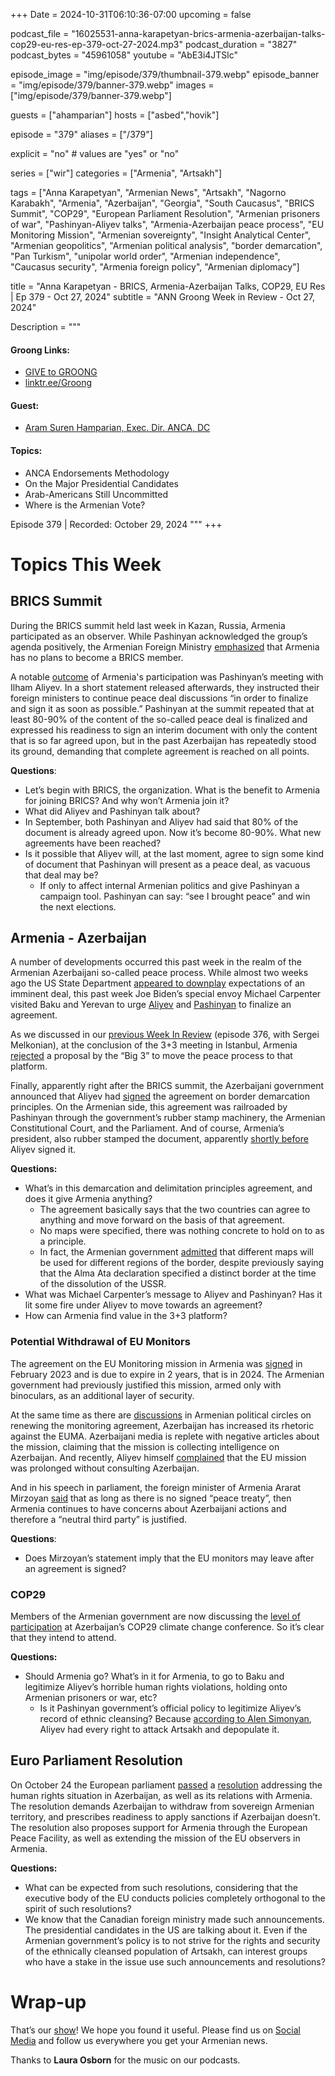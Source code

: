 +++
Date = 2024-10-31T06:10:36-07:00
upcoming = false

podcast_file = "16025531-anna-karapetyan-brics-armenia-azerbaijan-talks-cop29-eu-res-ep-379-oct-27-2024.mp3" 
podcast_duration = "3827"
podcast_bytes = "45961058"
youtube = "AbE3i4JTSlc"

episode_image = "img/episode/379/thumbnail-379.webp"
episode_banner = "img/episode/379/banner-379.webp"
images = ["img/episode/379/banner-379.webp"]

guests = ["ahamparian"]
hosts = ["asbed","hovik"]

episode = "379"
aliases = ["/379"]

explicit = "no" # values are "yes" or "no"

series = ["wir"]
categories = ["Armenia", "Artsakh"]

tags = ["Anna Karapetyan", "Armenian News", "Artsakh", "Nagorno Karabakh", "Armenia", "Azerbaijan", "Georgia", "South Caucasus", "BRICS Summit", "COP29", "European Parliament Resolution", "Armenian prisoners of war", "Pashinyan-Aliyev talks", "Armenia-Azerbaijan peace process", "EU Monitoring Mission", "Armenian sovereignty", "Insight Analytical Center", "Armenian geopolitics", "Armenian political analysis", "border demarcation", "Pan Turkism", "unipolar world order", "Armenian independence", "Caucasus security", "Armenia foreign policy", "Armenian diplomacy"]

title = "Anna Karapetyan - BRICS, Armenia-Azerbaijan Talks, COP29, EU Res | Ep 379 - Oct 27, 2024"
subtitle = "ANN Groong Week in Review - Oct 27, 2024"

Description = """

#### Groong Links:
* [GIVE to GROONG](https://podcasts.groong.org/donate)
* [linktr.ee/Groong](https://linktr.ee/groong)

#### Guest:
* [Aram Suren Hamparian, Exec. Dir. ANCA, DC](/guest/ahamparian)

#### Topics:
* ANCA Endorsements Methodology
* On the Major Presidential Candidates
* Arab-Americans Still Uncommitted
* Where is the Armenian Vote?

Episode 379 | Recorded: October 29, 2024
"""
+++

# Topics This Week

## BRICS Summit

During the BRICS summit held last week in Kazan, Russia, Armenia participated as an observer. While Pashinyan acknowledged the group’s agenda positively, the Armenian Foreign Ministry [emphasized](https://interfax.com/newsroom/top-stories/106857/) that Armenia has no plans to become a BRICS member. 

A notable [outcome](https://www.azatutyun.am/a/33171946.html) of Armenia's participation was Pashinyan’s meeting with Ilham Aliyev. In a short statement released afterwards, they instructed their foreign ministers to continue peace deal discussions “in order to finalize and sign it as soon as possible.” Pashinyan at the summit repeated that at least 80-90% of the content of the so-called peace deal is finalized and expressed his readiness to sign an interim document with only the content that is so far agreed upon, but in the past Azerbaijan has repeatedly stood its ground, demanding that complete agreement is reached on all points.

**Questions**:
* Let’s begin with BRICS, the organization. What is the benefit to Armenia for joining BRICS? And why won’t Armenia join it?
* What did Aliyev and Pashinyan talk about?
* In September, both Pashinyan and Aliyev had said that 80% of the document is already agreed upon. Now it’s become 80-90%. What new agreements have been reached?
* Is it possible that Aliyev will, at the last moment, agree to sign some kind of document that Pashinyan will present as a peace deal, as vacuous that deal may be?
    * If only to affect internal Armenian politics and give Pashinyan a campaign tool. Pashinyan can say: “see I brought peace” and win the next elections.

## Armenia - Azerbaijan

A number of developments occurred this past week in the realm of the Armenian Azerbaijani so-called peace process. While almost two weeks ago the US State Department [appeared to downplay](https://www.azatutyun.am/a/33166927.html) expectations of an imminent deal, this past week Joe Biden’s special envoy Michael Carpenter visited Baku and Yerevan to urge [Aliyev](https://www.azatutyun.am/a/33166927.html) and [Pashinyan](https://www.azatutyun.am/a/33168394.html) to finalize an agreement.

As we discussed in our [previous Week In Review](https://podcasts.groong.org/376-sergei-melkonian-armenia-azerbaijan-talks-elections-in-moldova-georgia-iran-russia-relations-brics-in-kazan-russia/) (episode 376, with Sergei Melkonian), at the conclusion of the 3+3 meeting in Istanbul, Armenia [rejected](https://www.azatutyun.am/a/33170769.html) a proposal by the “Big 3” to move the peace process to that platform.

Finally, apparently right after the BRICS summit, the Azerbaijani government announced that Aliyev had [signed](https://www.azatutyun.am/a/33173279.html) the agreement on border demarcation principles. On the Armenian side, this agreement was railroaded by Pashinyan through the government’s rubber stamp machinery, the Armenian Constitutional Court, and the Parliament. And of course, Armenia’s president, also rubber stamped the document, apparently [shortly before](https://www.1lurer.am/en/2024/10/25/Armenia-s-President-signed-law-on-ratifying-regulation-of-border-delimitation-commissions/1209691) Aliyev signed it.

**Questions:**

* What’s in this demarcation and delimitation principles agreement, and does it give Armenia anything?
    * The agreement basically says that the two countries can agree to anything and move forward on the basis of that agreement. 
    * No maps were specified, there was nothing concrete to hold on to as a principle.
    * In fact, the Armenian government [admitted](https://www.azatutyun.am/a/33167032.html) that different maps will be used for different regions of the border, despite previously saying that the Alma Ata declaration specified a distinct border at the time of the dissolution of the USSR.
* What was Michael Carpenter’s message to Aliyev and Pashinyan? Has it lit some fire under Aliyev to move towards an agreement?
* How can Armenia find value in the 3+3 platform?


### Potential Withdrawal of EU Monitors

The agreement on the EU Monitoring mission in Armenia was [signed](https://www.eeas.europa.eu/euma/about-european-union-mission-armenia_en?s=410283) in February 2023 and is due to expire in 2 years, that is in 2024. The Armenian government had previously justified this mission, armed only with binoculars, as an additional layer of security.

At the same time as there are [discussions](https://arka.am/en/news/politics/eu_is_considering_extending_its_monitoring_mission_in_armenia_mirzoyan/) in Armenian political circles on renewing the monitoring agreement, Azerbaijan has increased its rhetoric against the EUMA. Azerbaijani media is replete with negative articles about the mission, claiming that the mission is collecting intelligence on Azerbaijan. And recently, Aliyev himself [complained](https://azertag.az/en/xeber/president_ilham_aliyev_received_credentials_of_incoming_ambassador_of_belgium_to_azerbaijan_video-3227574) that the EU mission was prolonged without consulting Azerbaijan.

And in his speech in parliament, the foreign minister of Armenia Ararat Mirzoyan [said](https://infocom.am/hy/article/141251) that as long as there is no signed “peace treaty”, then Armenia continues to have concerns about Azerbaijani actions and therefore a “neutral third party” is justified.

**Questions**:

* Does Mirzoyan’s statement imply that the EU monitors may leave after an agreement is signed?


### COP29

Members of the Armenian government are now discussing the [level of participation](https://armenpress.am/en/article/1203239) at Azerbaijan’s COP29 climate change conference. So it’s clear that they intend to attend.

**Questions:**

* Should Armenia go? What’s in it for Armenia, to go to Baku and legitimize Aliyev’s horrible human rights violations, holding onto Armenian prisoners or war, etc?
    * Is it Pashinyan government’s official policy to legitimize Aliyev’s record of ethnic cleansing? Because [according to Alen Simonyan](https://www.azatutyun.am/a/33168158.html), Aliyev had every right to attack Artsakh and depopulate it.


## Euro Parliament Resolution

On October 24 the European parliament [passed](https://jam-news.net/european-parliament-resolution-on-violations-in-azerbaijan/) a [resolution](https://oeil.secure.europarl.europa.eu/oeil/popups/ficheprocedure.do?lang=en&reference=2024/2890(RSP)) addressing the human rights situation in Azerbaijan, as well as its relations with Armenia. The resolution demands Azerbaijan to withdraw from sovereign Armenian territory, and prescribes readiness to apply sanctions if Azerbaijan doesn’t. The resolution also proposes support for Armenia through the European Peace Facility, as well as extending the mission of the EU observers in Armenia.

**Questions:**
* What can be expected from such resolutions, considering that the executive body of the EU conducts policies completely orthogonal to the spirit of such resolutions?
* We know that the Canadian foreign ministry made such announcements. The presidential candidates in the US are talking about it. Even if the Armenian government’s policy is to not strive for the rights and security of the ethnically cleansed population of Artsakh, can interest groups who have a stake in the issue use such announcements and resolutions?

# Wrap-up

That’s our [show](https://podcasts.groong.org/)! We hope you found it useful. Please find us on [Social Media](https://linktr.ee/groong) and follow us everywhere you get your Armenian news.

Thanks to **Laura Osborn** for the music on our podcasts.
